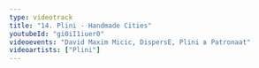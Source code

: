 ```yaml
---
type: videotrack
title: "14. Plini - Handmade Cities"
youtubeId: "gi0iI1iuer0"
videoevents: "David Maxim Micic, DispersE, Plini в Patronaat"
videoartists: ["Plini"]
---
```

